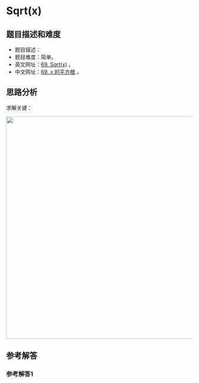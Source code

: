 # Sqrt(x)

## 题目描述和难度
+ 题目描述：
+ 题目难度：简单。
+ 英文网址：[69. Sqrt(x)](https://leetcode.com/problems/sqrtx/description/)  。
+ 中文网址：[69. x 的平方根](https://leetcode-cn.com/problems/sqrtx/description/)  。
## 思路分析
求解关键：

<img src="https://liweiwei1419.github.io/images/leetcode-solution/" width="600">

## 参考解答
### 参考解答1

```java

```